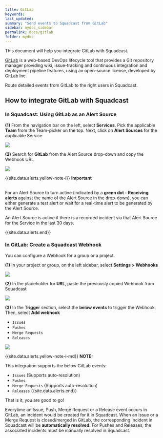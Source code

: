 ```yaml
---
title: GitLab
keywords: 
last_updated: 
summary: "Send events to Squadcast from GitLab"
sidebar: mydoc_sidebar
permalink: docs/gitlab
folder: mydoc
---
```


This document will help you integrate GitLab with Squadcast.

[GitLab](https://gitlab.com/) is a web-based DevOps lifecycle tool that provides a Git repository manager providing wiki, issue-tracking and continuous integration and deployment pipeline features, using an open-source license, developed by GitLab Inc.

Route detailed events from GitLab to the right users in Squadcast.

## How to integrate GitLab with Squadcast

### In Squadcast: Using GitLab as an Alert Source

**(1)** From the navigation bar on the left, select **Services**. Pick the applicable **Team** from the Team-picker on the top. Next, click on **Alert Sources** for the applicable Service

![](images/alert_source_1.png)

**(2)** Search for **GitLab** from the Alert Source drop-down and copy the Webhook URL 

![](images/wavefront_1.png)

{{site.data.alerts.yellow-note-i}}
<b>Important</b><br/><br/>
<p>For an Alert Source to turn active (indicated by a <b>green dot - Receiving alerts</b> against the name of the Alert Source in the drop-down), you can either generate a test alert or wait for a real-time alert to be generated by the Alert Source.</p>
<p>An Alert Source is active if there is a recorded incident via that Alert Source for the Service in the last 30 days.</p>
{{site.data.alerts.end}}

### In GitLab: Create a Squadcast Webhook

You can configure a Webhook for a group or a project.

**(1)** In your project or group, on the left sidebar, select **Settings > Webhooks**

![](images/gitlab_2.png)

**(2)** In the placeholder for **URL**, paste the previously copied Webhook from Squadcast

![](images/gitlab_3.png)

**(3)** In the **Trigger** section, select the **below events** to trigger the Webhook. Then, select **Add webhook**
 + `Issues`
 + `Pushes`
 + `Merge Requests`
 + `Releases`

![](images/gitlab_4.png)

{{site.data.alerts.yellow-note-i-md}}
**NOTE:** 

This integration supports the below GitLab events: 
 + `Issues` (Supports auto-resolution)
 + `Pushes`
 + `Merge Requests` (Supports auto-resolution)
 + `Releases`
{{site.data.alerts.end}}

That is it, you are good to go! 

Everytime an Issue, Push, Merge Request or a Release event occurs in GitLab, an incident would be created for it in Squadcast. When an Issue or a Merge Request is closed/merged in GitLab, the corresponding incident in Squadcast will be **automatically resolved**. For Pushes and Releases, the associated incidents must be manually resolved in Squadcast.